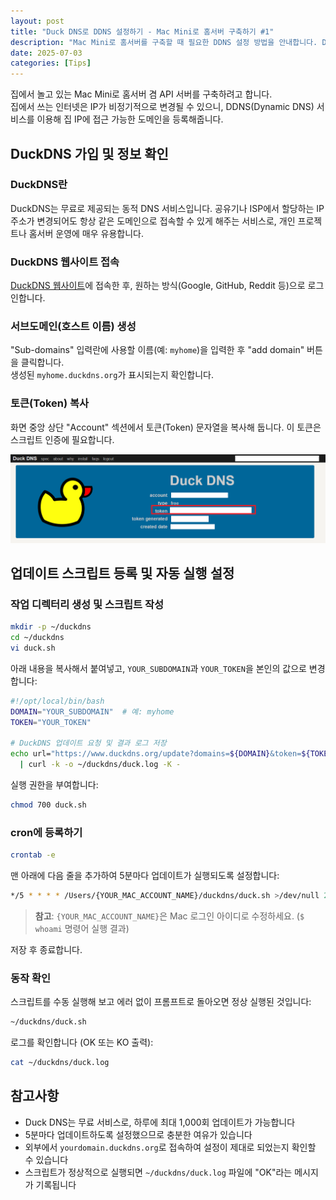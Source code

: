 ```yaml
---
layout: post
title: "Duck DNS로 DDNS 설정하기 - Mac Mini로 홈서버 구축하기 #1"
description: "Mac Mini로 홈서버를 구축할 때 필요한 DDNS 설정 방법을 안내합니다. DuckDNS를 사용하여 무료로 동적 DNS를 설정하고, cron을 통해 자동으로 IP 업데이트하는 방법을 단계별로 설명합니다."
date: 2025-07-03
categories: [Tips]
---
```


집에서 놀고 있는 Mac Mini로 홈서버 겸 API 서버를 구축하려고 합니다.  
집에서 쓰는 인터넷은 IP가 비정기적으로 변경될 수 있으니, DDNS(Dynamic DNS) 서비스를 이용해 집 IP에 접근 가능한 도메인을 등록해줍니다.

## DuckDNS 가입 및 정보 확인

### DuckDNS란
DuckDNS는 무료로 제공되는 동적 DNS 서비스입니다. 공유기나 ISP에서 할당하는 IP 주소가 변경되어도 항상 같은 도메인으로 접속할 수 있게 해주는 서비스로, 개인 프로젝트나 홈서버 운영에 매우 유용합니다.

### DuckDNS 웹사이트 접속
[DuckDNS 웹사이트](https://duckdns.org)에 접속한 후, 원하는 방식(Google, GitHub, Reddit 등)으로 로그인합니다.

### 서브도메인(호스트 이름) 생성
"Sub-domains" 입력란에 사용할 이름(예: `myhome`)을 입력한 후 "add domain" 버튼을 클릭합니다.  
생성된 `myhome.duckdns.org`가 표시되는지 확인합니다.

### 토큰(Token) 복사
화면 중앙 상단 "Account" 섹션에서 토큰(Token) 문자열을 복사해 둡니다. 이 토큰은 스크립트 인증에 필요합니다.

![Duck DNS Token](/assets/img/duck_dns/duck_dns_token.png)

## 업데이트 스크립트 등록 및 자동 실행 설정

### 작업 디렉터리 생성 및 스크립트 작성

```bash
mkdir -p ~/duckdns
cd ~/duckdns
vi duck.sh
```

아래 내용을 복사해서 붙여넣고, `YOUR_SUBDOMAIN`과 `YOUR_TOKEN`을 본인의 값으로 변경합니다:

```bash
#!/opt/local/bin/bash
DOMAIN="YOUR_SUBDOMAIN"  # 예: myhome
TOKEN="YOUR_TOKEN"

# DuckDNS 업데이트 요청 및 결과 로그 저장
echo url="https://www.duckdns.org/update?domains=${DOMAIN}&token=${TOKEN}&ip=" \
  | curl -k -o ~/duckdns/duck.log -K -
```

실행 권한을 부여합니다:

```bash
chmod 700 duck.sh
```

### cron에 등록하기

```bash
crontab -e
```

맨 아래에 다음 줄을 추가하여 5분마다 업데이트가 실행되도록 설정합니다:

```bash
*/5 * * * * /Users/{YOUR_MAC_ACCOUNT_NAME}/duckdns/duck.sh >/dev/null 2>&1
```

> **참고**: `{YOUR_MAC_ACCOUNT_NAME}`은 Mac 로그인 아이디로 수정하세요. (`$ whoami` 명령어 실행 결과)

저장 후 종료합니다.

### 동작 확인

스크립트를 수동 실행해 보고 에러 없이 프롬프트로 돌아오면 정상 실행된 것입니다:

```bash
~/duckdns/duck.sh
```

로그를 확인합니다 (OK 또는 KO 출력):

```bash
cat ~/duckdns/duck.log
```

## 참고사항

- Duck DNS는 무료 서비스로, 하루에 최대 1,000회 업데이트가 가능합니다
- 5분마다 업데이트하도록 설정했으므로 충분한 여유가 있습니다
- 외부에서 `yourdomain.duckdns.org`로 접속하여 설정이 제대로 되었는지 확인할 수 있습니다
- 스크립트가 정상적으로 실행되면 `~/duckdns/duck.log` 파일에 "OK"라는 메시지가 기록됩니다
